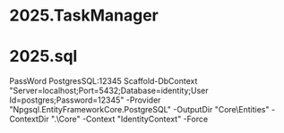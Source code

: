 # 2025.TaskManager
# 2025.sql
PassWord PostgresSQL:12345
Scaffold-DbContext "Server=localhost;Port=5432;Database=identity;User Id=postgres;Password=12345" -Provider "Npgsql.EntityFrameworkCore.PostgreSQL" -OutputDir "Core\Entities" -ContextDir ".\Core" -Context "IdentityContext" -Force
